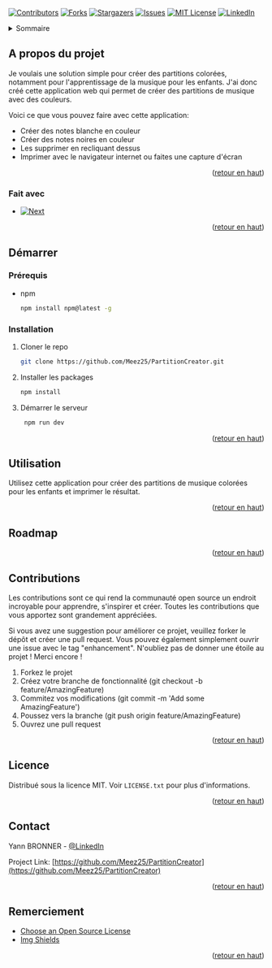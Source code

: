 <!-- Improved compatibility of back to top link: See: https://github.com/othneildrew/Best-README-Template/pull/73 -->
<a name="readme-top"></a>
<!--
*** Thanks for checking out the Best-README-Template. If you have a suggestion
*** that would make this better, please fork the repo and create a pull request
*** or simply open an issue with the tag "enhancement".
*** Don't forget to give the project a star!
*** Thanks again! Now go create something AMAZING! :D
-->



<!-- PROJECT SHIELDS -->
<!--
*** I'm using markdown "reference style" links for readability.
*** Reference links are enclosed in brackets [ ] instead of parentheses ( ).
*** See the bottom of this document for the declaration of the reference variables
*** for contributors-url, forks-url, etc. This is an optional, concise syntax you may use.
*** https://www.markdownguide.org/basic-syntax/#reference-style-links
-->
[![Contributors][contributors-shield]][contributors-url]
[![Forks][forks-shield]][forks-url]
[![Stargazers][stars-shield]][stars-url]
[![Issues][issues-shield]][issues-url]
[![MIT License][license-shield]][license-url]
[![LinkedIn][linkedin-shield]][linkedin-url]


<!-- TABLE OF CONTENTS -->
<details>
  <summary>Sommaire</summary>
  <ol>
    <li>
      <a href="#about-the-project">A propos du projet</a>
      <ul>
        <li><a href="#built-with">Fait avec</a></li>
      </ul>
    </li>
    <li>
      <a href="#getting-started">Démarrer</a>
      <ul>
        <li><a href="#prerequisites">Prérequis</a></li>
        <li><a href="#installation">Installation</a></li>
      </ul>
    </li>
    <li><a href="#usage">Utilisation</a></li>
    <li><a href="#roadmap">Roadmap</a></li>
    <li><a href="#contributing">Contributions</a></li>
    <li><a href="#license">Licence</a></li>
    <li><a href="#contact">Contact</a></li>
    <li><a href="#acknowledgments">Remerciement</a></li>
  </ol>
</details>



<!-- ABOUT THE PROJECT -->
## A propos du projet

Je voulais une solution simple pour créer des partitions colorées, notamment pour l'apprentissage de la musique pour les enfants. J'ai donc créé cette application web qui permet de créer des partitions de musique avec des couleurs.

Voici ce que vous pouvez faire avec cette application:

* Créer des notes blanche en couleur
* Créer des notes noires en couleur
* Les supprimer en recliquant dessus
* Imprimer avec le navigateur internet ou faites une capture d'écran

<p align="right">(<a href="#readme-top">retour en haut</a>)</p>



### Fait avec

* [![Next][Next.js]][Next-url]

<p align="right">(<a href="#readme-top">retour en haut</a>)</p>



<!-- GETTING STARTED -->
## Démarrer

### Prérequis

* npm
  ```sh
  npm install npm@latest -g
  ```

### Installation


1. Cloner le repo
   ```sh
   git clone https://github.com/Meez25/PartitionCreator.git
   ```
2. Installer les packages
   ```sh
   npm install
   ```
3. Démarrer le serveur
   ```sh
    npm run dev
    ```
<p align="right">(<a href="#readme-top">retour en haut</a>)</p>



<!-- USAGE EXAMPLES -->
## Utilisation

Utilisez cette application pour créer des partitions de musique colorées pour les enfants et imprimer le résultat.

<p align="right">(<a href="#readme-top">retour en haut</a>)</p>



<!-- ROADMAP -->
## Roadmap


<p align="right">(<a href="#readme-top">retour en haut</a>)</p>



<!-- CONTRIBUTING -->
## Contributions

Les contributions sont ce qui rend la communauté open source un endroit incroyable pour apprendre, s'inspirer et créer. Toutes les contributions que vous apportez sont grandement appréciées.

Si vous avez une suggestion pour améliorer ce projet, veuillez forker le dépôt et créer une pull request. Vous pouvez également simplement ouvrir une issue avec le tag "enhancement".
N'oubliez pas de donner une étoile au projet ! Merci encore !

1. Forkez le projet
2. Créez votre branche de fonctionnalité (git checkout -b feature/AmazingFeature)
3. Commitez vos modifications (git commit -m 'Add some AmazingFeature')
4. Poussez vers la branche (git push origin feature/AmazingFeature)
5. Ouvrez une pull request


<p align="right">(<a href="#readme-top">retour en haut</a>)</p>



<!-- LICENSE -->
## Licence

Distribué sous la licence MIT. Voir `LICENSE.txt` pour plus d'informations.

<p align="right">(<a href="#readme-top">retour en haut</a>)</p>



<!-- CONTACT -->
## Contact

Yann BRONNER - [@LinkedIn](https://www.linkedin.com/in/yannbronner/)

Project Link: [https://github.com/Meez25/PartitionCreator](https://github.com/Meez25/PartitionCreator)

<p align="right">(<a href="#readme-top">retour en haut</a>)</p>


<!-- ACKNOWLEDGMENTS -->
## Remerciement

* [Choose an Open Source License](https://choosealicense.com)
* [Img Shields](https://shields.io)

<p align="right">(<a href="#readme-top">retour en haut</a>)</p>



<!-- MARKDOWN LINKS & IMAGES -->
<!-- https://www.markdownguide.org/basic-syntax/#reference-style-links -->
[contributors-shield]: https://img.shields.io/github/contributors/Meez25/PartitionCreator.svg?style=for-the-badge
[contributors-url]: https://github.com/Meez25/PartitionCreator/graphs/contributors
[forks-shield]: https://img.shields.io/github/forks/Meez25/PartitionCreator.svg?style=for-the-badge
[forks-url]: https://github.com/Meez25/PartitionCreator/network/members
[stars-shield]: https://img.shields.io/github/stars/Meez25/PartitionCreator.svg?style=for-the-badge
[stars-url]: https://github.com/Meez25/PartitionCreator/stargazers
[issues-shield]: https://img.shields.io/github/issues/Meez25/PartitionCreator.svg?style=for-the-badge
[issues-url]: https://github.com/Meez25/PartitionCreator/issues
[license-shield]: https://img.shields.io/github/license/Meez25/PartitionCreator.svg?style=for-the-badge
[license-url]: https://github.com/Meez25/PartitionCreator/blob/main/LICENSE.txt
[linkedin-shield]: https://img.shields.io/badge/-LinkedIn-black.svg?style=for-the-badge&logo=linkedin&colorB=555
[linkedin-url]: https://linkedin.com/in/yannbronner/
[Next.js]: https://img.shields.io/badge/next.js-000000?style=for-the-badge&logo=nextdotjs&logoColor=white
[Next-url]: https://nextjs.org/
